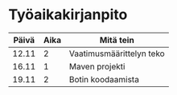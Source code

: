 # Työaikakirjanpito

| Päivä | Aika | Mitä tein |
----|----|----
| 12.11 | 2| Vaatimusmäärittelyn teko |
| 16.11 | 1| Maven projekti |
|19.11|2|Botin koodaamista|
